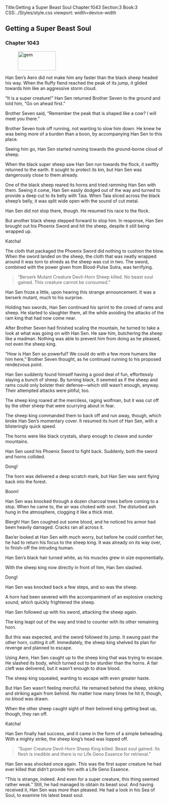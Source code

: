 Title:Getting a Super Beast Soul 
Chapter:1043 
Section:3 
Book:3 
CSS:../Styles/style.css 
viewport: width=device-width
  
## Getting a Super Beast Soul
### Chapter 1043
  
<figure>
	<img src="../Images/gem.gif" alt="gem" id="gem" width="120" height="60" />
</figure>
  

  
Han Sen’s Aero did not make him any faster than the black sheep headed his way. When the fluffy fiend reached the peak of its jump, it glided towards him like an aggressive storm cloud.

“It is a super creature!” Han Sen returned Brother Seven to the ground and told him, “Go on ahead first.”

Brother Seven said, “Remember the peak that is shaped like a cow? I will meet you there.”

Brother Seven took off running, not wanting to slow him down. He knew he was being more of a burden than a boon, by accompanying Han Sen to this place.

Seeing him go, Han Sen started running towards the ground-borne cloud of sheep.

When the black super sheep saw Han Sen run towards the flock, it swiftly returned to the earth. It sought to protect its kin, but Han Sen was dangerously close to them already.

One of the black sheep reared its horns and tried ramming Han Sen with them. Seeing it come, Han Sen easily dodged out of the way and turned to provide a deep cut to its belly with Taia. When Taia sliced across the black sheep’s belly, it was split wide open with the sound of cut metal.

Han Sen did not stop there, though. He resumed his race to the flock.

But another black sheep stepped forward to stop him. In response, Han Sen brought out his Phoenix Sword and hit the sheep, despite it still being wrapped up.

Katcha!

The cloth that packaged the Phoenix Sword did nothing to cushion the blow. When the sword landed on the sheep, the cloth that was neatly wrapped around it was torn to shreds as the sheep was cut in two. The sword, combined with the power given from Blood-Pulse Sutra, was terrifying.

> “Berserk Mutant Creature Devil-Horn Sheep killed. No beast soul gained. This creature cannot be consumed.”

Han Sen froze a little, upon hearing this strange announcement. It was a berserk mutant, much to his surprise.

Holding two swords, Han Sen continued his sprint to the crowd of rams and sheep. He started to slaughter them, all the while avoiding the attacks of the ram king that had now come near.

After Brother Seven had finished scaling the mountain, he turned to take a look at what was going on with Han Sen. He saw him, butchering the sheep like a madman. Nothing was able to prevent him from doing as he pleased, not even the sheep king.

“How is Han Sen so powerful? We could do with a few more humans like him here,” Brother Seven thought, as he continued running to his proposed rendezvous point.

Han Sen suddenly found himself having a good deal of fun, effortlessly slaying a bunch of sheep. By turning black, it seemed as if the sheep and rams could only bolster their defense—which still wasn’t enough, anyway. Their attempted attacks were pitiful, too.

The sheep king roared at the merciless, raging wolfman, but it was cut off by the other sheep that were scurrying about in fear.

The sheep king commanded them to back off and run away, though, which broke Han Sen’s momentary cover. It resumed its hunt of Han Sen, with a blisteringly quick speed.

The horns were like black crystals, sharp enough to cleave and sunder mountains.

Han Sen used his Phoenix Sword to fight back. Suddenly, both the sword and horns collided.

Dong!

The horn was delivered a deep scratch mark, but Han Sen was sent flying back into the forest.

Boom!

Han Sen was knocked through a dozen charcoal trees before coming to a stop. When he came to, the air was choked with soot. The disturbed ash hung in the atmosphere, clogging it like a thick mist.

Blergh! Han Sen coughed out some blood, and he noticed his armor had been heavily damaged. Cracks ran all across it.

Bao’er looked at Han Sen with much worry, but before he could comfort her, he had to return his focus to the sheep king. It was already on its way over, to finish-off the intruding human.

Han Sen’s black hair turned white, as his muscles grew in size exponentially.

With the sheep king now directly in front of him, Han Sen slashed.

Dong!

Han Sen was knocked back a few steps, and so was the sheep.

A horn had been severed with the accompaniment of an explosive cracking sound, which quickly frightened the sheep.

Han Sen followed up with his sword, attacking the sheep again.

The king leapt out of the way and tried to counter with its other remaining horn.

But this was expected, and the sword followed its jump. It swung past the other horn, cutting it off. Immediately, the sheep king shelved its plan for revenge and planned to escape.

Using Aero, Han Sen caught up to the sheep king that was trying to escape. He slashed its body, which turned out to be sturdier than the horns. A fair cleft was delivered, but it wasn’t enough to draw blood.

The sheep king squealed, wanting to escape with even greater haste.

But Han Sen wasn’t feeling merciful. He remained behind the sheep, striking and striking again from behind. No matter how many times he hit it, though, no blood was drawn.

When the other sheep caught sight of their beloved king getting beat up, though, they ran off.

Katcha!

Han Sen finally had success, and it came in the form of a simple beheading. With a mighty strike, the sheep king’s head was lopped off.

> “Super Creature Devil-Horn Sheep King killed. Beast soul gained. Its flesh is inedible and there is no Life Geno Essence for retrieval.”

Han Sen was shocked once again. This was the first super creature he had ever killed that didn’t provide him with a Life Geno Essence.

“This is strange, indeed. And even for a super creature, this thing seemed rather weak.” Still, he had managed to obtain its beast soul. And having received it, Han Sen was more than pleased. He had a look in his Sea of Soul, to examine his latest beast soul.